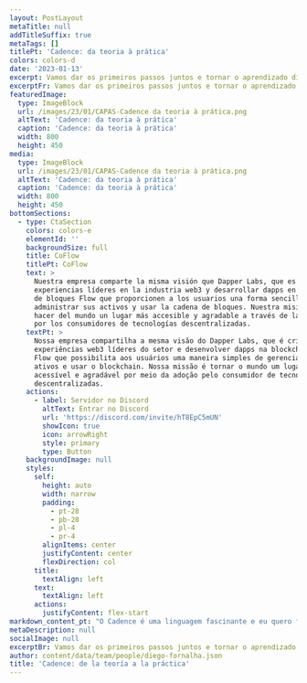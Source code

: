 ```yaml
---
layout: PostLayout
metaTitle: null
addTitleSuffix: true
metaTags: []
titlePt: 'Cadence: da teoria à prática'
colors: colors-d
date: '2023-01-13'
excerpt: Vamos dar os primeiros passos juntos e tornar o aprendizado divertido
excerptFr: Vamos dar os primeiros passos juntos e tornar o aprendizado divertido
featuredImage:
  type: ImageBlock
  url: /images/23/01/CAPAS-Cadence da teoria à prática.png
  altText: 'Cadence: da teoria à prática'
  caption: 'Cadence: da teoria à prática'
  width: 800
  height: 450
media:
  type: ImageBlock
  url: /images/23/01/CAPAS-Cadence da teoria à prática.png
  altText: 'Cadence: da teoria à prática'
  caption: 'Cadence: da teoria à prática'
  width: 800
  height: 450
bottomSections:
  - type: CtaSection
    colors: colors-e
    elementId: ''
    backgroundSize: full
    title: CoFlow
    titlePt: CoFlow
    text: >
      Nuestra empresa comparte la misma visión que Dapper Labs, que es crear
      experiencias líderes en la industria web3 y desarrollar dapps en la cadena
      de bloques Flow que proporcionen a los usuarios una forma sencilla de
      administrar sus activos y usar la cadena de bloques. Nuestra misión es
      hacer del mundo un lugar más accesible y agradable a través de la adopción
      por los consumidores de tecnologías descentralizadas.
    textPt: >
      Nossa empresa compartilha a mesma visão do Dapper Labs, que é criar
      experiências web3 líderes do setor e desenvolver dapps na blockchain da
      Flow que possibilita aos usuários uma maneira simples de gerenciar seus
      ativos e usar o blockchain. Nossa missão é tornar o mundo um lugar mais
      acessível e agradável por meio da adoção pelo consumidor de tecnologias
      descentralizadas.
    actions:
      - label: Servidor no Discord
        altText: Entrar no Discord
        url: 'https://discord.com/invite/hT8EpC5mUN'
        showIcon: true
        icon: arrowRight
        style: primary
        type: Button
    backgroundImage: null
    styles:
      self:
        height: auto
        width: narrow
        padding:
          - pt-28
          - pb-28
          - pl-4
          - pr-4
        alignItems: center
        justifyContent: center
        flexDirection: col
      title:
        textAlign: left
      text:
        textAlign: left
      actions:
        justifyContent: flex-start
markdown_content_pt: "O Cadence é uma linguagem fascinante e eu quero fazer tudo o que puder para iniciar mais conversas sobre ela.\n\nMas antes de começarmos, vamos falar sobre o que é o Flow? O Flow é uma nova blockchain construída para a próxima geração de aplicativos, jogos e ativos digitais que os alimentam. A arquitetura única do Flow permite escalar sem particionamento, ao mesmo tempo em que fornece a mesma descentralização e segurança que todos esperam de uma blockchain.\n\nRecentemente, houve muito interesse no Flow. Talvez todos tenham feito resoluções de Ano Novo para aprender sobre o Flow? Talvez o Flow tenha sido mencionado em um tweet do Elon Musk? Talvez haja um jogo NFT construído no Flow que está explodindo em popularidade e impulsionando desenvolvedores que querem criar ferramentas para ele e outras experiências semelhantes? Impossível dizer com certeza \U0001F61C.\n\nDe qualquer forma, há muitas pessoas novas na comunidade Flow e muitas pessoas que querem aprender sobre o Cadence. Nem sempre é claro por onde começar, e para onde ir depois de aprender os conceitos básicos. Mas não se preocupe, eu estou aqui para te ajudar nessa jornada.\n\nPrimeiro, se você é completamente novo no mundo blockchain, eu recomendo que você encontre um guia ou curso online que te introduza aos conceitos básicos da tecnologia de ledger distribuído (fora do escopo desse post).\n\nEm seguida, eu recomendo que você leia o Flow Primer para construir um entendimento básico da arquitetura do blockchain Flow.\n\nE então, é hora de dar os primeiros passos com Cadence. A Introdução ao Cadence é ótima para explicar as importantes decisões de design por trás do Cadence e por que elas são importantes. É fundamental entender isso antes de tentar aprender a linguagem.\n\nEu também recomendo dar uma olhada neste post de blog do Dete Shirley, CTO da Dapper Labs e um dos principais arquitetos do Flow e Cadence. Ele explica por que o modelo de programação do Cadence, programação orientada a recursos, é o modelo ideal para ativos digitais.\n\nDepois disso, é hora de se aprofundar nos tutoriais do Cadence, começando pelos Primeiros Passos e terminando com o Contrato de Votação. Esses tutoriais usam contratos reais para te guiar pelas principais funcionalidades do Cadence passo a passo. Eles vão te ajudar a se familiarizar com o Flow Playground, uma ferramenta incrível para escrever e testar seus contratos inteligentes no seu navegador!\n\nE não para por aí, existe também uma extensão do Visual Studio Code que você pode instalar para ter destaque de sintaxe e um emulador do Flow integrado no VSCode. Legal, né?\n\nE depois disso, é hora de se aventurar pelo mundo dos contratos padrão. Como você vai aprender nos tutoriais, muitos projetos blockchain usam tokens fungíveis, tokens não-fungíveis ou ambos, mesmo que não precisem de fato. Existem interfaces padrão para ambos os tipos que recomendamos que você use para ser interoperável com outros contratos inteligentes. Cada um está em um repositório Github separado.\n\nEntão, o que está esperando? Vamos começar essa jornada incrível com Cadence e Flow. Não se esqueça, a letra F também significa DIVERSAO!\n\n\n\n"
metaDescription: null
socialImage: null
excerptBr: Vamos dar os primeiros passos juntos e tornar o aprendizado divertido
author: content/data/team/people/diego-fornalha.json
title: 'Cadence: de la teoría a la práctica'
---
```

